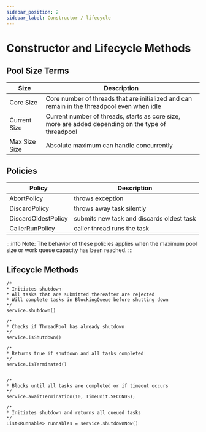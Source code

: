 ```yaml
---
sidebar_position: 2
sidebar_label: Constructor / lifecycle
---
```



# Constructor and Lifecycle Methods

## Pool Size Terms
| Size          | Description                                                                                       |
|---------------|----------------------------------------------------------------------------------------------------|
| Core Size     | Core number of threads that are initialized and can remain in the threadpool even when idle        |
| Current Size  | Current number of threads, starts as core size, more are added depending on the type of threadpool |
| Max Size Size | Absolute maximum can handle concurrently                                                           |

## Policies
| Policy              | Description                               |
|---------------------|-------------------------------------------|
| AbortPolicy         | throws exception                          |
| DiscardPolicy       | throws away task silently                 |
| DiscardOldestPolicy | submits new task and discards oldest task |
| CallerRunPolicy     | caller thread runs the task               |

:::info
Note: The behavior of these policies applies when the maximum pool size or work queue capacity has been reached.
:::

## Lifecycle Methods
```
/* 
* Initiates shutdown
* All tasks that are submitted thereafter are rejected
* Will complete tasks in BlockingQueue before shutting down
*/
service.shutdown()

/*
* Checks if ThreadPool has already shutdown
*/
service.isShutdown() 

/*
* Returns true if shutdown and all tasks completed
*/
service.isTerminated()


/*
* Blocks until all tasks are completed or if timeout occurs
*/
service.awaitTermination(10, TimeUnit.SECONDS);

/*
* Initiates shutdown and returns all queued tasks
*/
List<Runnable> runnables = service.shutdownNow()
```